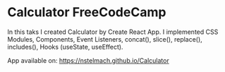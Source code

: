 # Calculator FreeCodeCamp

In this taks I created Calculator by Create React App. I implemented CSS Modules, Components, Event Listeners, concat(), slice(), replace(), includes(), Hooks (useState, useEffect). 

App available on: https://nstelmach.github.io/Calculator
